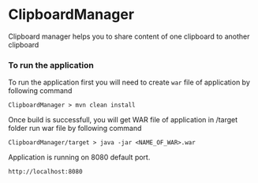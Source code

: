 # ClipboardManager
Clipboard manager helps you to share content of one clipboard to another clipboard
### To run the application
To run the application first you will need to create `war` file of application by following command
```
ClipboardManager > mvn clean install
```

Once build is successfull, you will get WAR file of application in /target folder run war file by following command
```
ClipboardManager/target > java -jar <NAME_OF_WAR>.war
```

Application is running on 8080 default port.

```
http://localhost:8080
```
